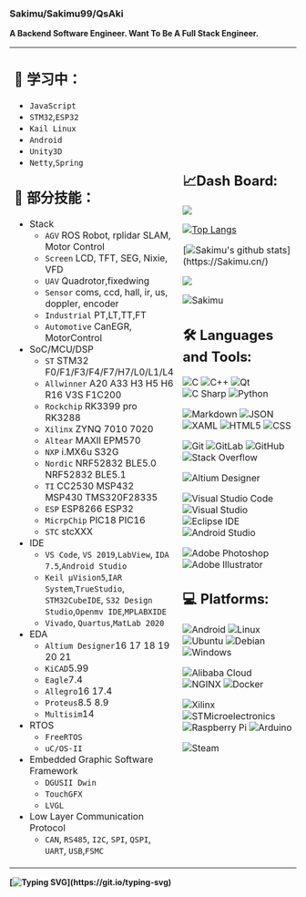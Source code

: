 ### Sakimu/Sakimu99/QsAki 
**A Backend Software Engineer. Want To Be A Full Stack Engineer.**

<table>

<tr>
<td style = "width: 50%;">

## 📇 学习中：

- `JavaScript`
- `STM32`,`ESP32`
- `Kail Linux`
- `Android`
- `Unity3D`
- `Netty`,`Spring`
  
## 👔 部分技能：
- Stack
  - `AGV` ROS Robot, rplidar SLAM, Motor Control
  - `Screen` LCD, TFT, SEG, Nixie, VFD 
  - `UAV` Quadrotor,fixedwing
  - `Sensor` coms, ccd, hall, ir, us, doppler, encoder
  - `Industrial` PT,LT,TT,FT
  - `Automotive` CanEGR, MotorControl
- SoC/MCU/DSP
  - `ST` STM32 F0/F1/F3/F4/F7/H7/L0/L1/L4
  - `Allwinner` A20 A33 H3 H5 H6 R16 V3S F1C200
  - `Rockchip` RK3399 pro RK3288
  - `Xilinx` ZYNQ 7010 7020
  - `Altear` MAXII EPM570
  - `NXP` i.MX6u S32G
  - `Nordic` NRF52832 BLE5.0 NRF52832 BLE5.1
  - `TI` CC2530 MSP432 MSP430 TMS320F28335
  - `ESP` ESP8266 ESP32
  - `MicrpChip` PIC18 PIC16
  - `STC` stcXXX
- IDE
  - `VS Code`, `VS 2019`,`LabView`, `IDA 7.5`,`Android Studio`
  - `Keil μVision5`,`IAR System`,`TrueStudio`, `STM32CubeIDE`, `S32 Design Studio`,`Openmv IDE`,`MPLABXIDE`
  - `Vivado`, `Quartus`,`MatLab 2020`
- EDA
  - `Altium Designer`16 17 18 19 20 21
  - `KiCAD`5.99
  - `Eagle`7.4
  - `Allegro`16 17.4
  - `Proteus`8.5 8.9
  - `Multisim`14
- RTOS
  - `FreeRTOS`
  - `uC/OS-II`
- Embedded Graphic Software Framework
  - `DGUSII Dwin`
  - `TouchGFX`
  - `LVGL`
- Low Layer Communication Protocol
  - `CAN`, `RS485`, `I2C`, `SPI`, `QSPI`, `UART`, `USB`,`FSMC`
  
</td>
<td style = "width: 50%;">
  
##  📈Dash Board:
![](https://count.getloli.com/get/@Sakimu.github.readme?theme=rule34)

[![Top Langs](https://github-readme-stats.vercel.app/api/top-langs/?username=Sakimu&text_color=FFFF00&bg_color=282828&hide=HTML,Tex&layout=compact)](https://Sakimu.cn/) 
  
[![Sakimu's github stats](https://github-readme-stats.vercel.app/api?username=Sakimu&show_icons=true&icon_color=FF8C00&text_color=FFFF00&bg_color=282828&hide_title=true")](https://Sakimu.cn/)  

![](https://github-profile-summary-cards.vercel.app/api/cards/profile-details?username=Sakimu&theme=monokai)
 
<img src="https://komarev.com/ghpvc/?username=Sakimu" alt="Sakimu" />  

## 🛠 Languages and Tools:

![C](https://img.shields.io/badge/-C-A8B9CC?style=flat-square&logo=C&logoColor=white)
![C++](https://img.shields.io/badge/-C++-00599C?style=flat-square&logo=C%2B%2B&logoColor=white)
![Qt](https://img.shields.io/badge/-Qt-41CD52?style=flat-square&logo=Qt&logoColor=white)
![C Sharp](https://img.shields.io/badge/-C%20Sharp-239120?style=flat-square&logo=C-Sharp&logoColor=white)
![Python](https://img.shields.io/badge/-Python-3776AB?style=flat-square&logo=Python&logoColor=white)
  
![Markdown](https://img.shields.io/badge/-Markdown-000000?style=flat-square&logo=Markdown&logoColor=white)
![JSON](https://img.shields.io/badge/-JSON-000000?style=flat-square&logo=JSON&logoColor=white)
![XAML](https://img.shields.io/badge/-XAML-0C54C2?style=flat-square&logo=XAML&logoColor=white)
![HTML5](https://img.shields.io/badge/-HTML5-E34F26?style=flat-square&logo=html5&logoColor=white)
![CSS](https://img.shields.io/badge/-CSS-1572B6?style=flat-square&logo=css3&logoColor=white)

![Git](https://img.shields.io/badge/Git-F05032?style=flat-square&logo=Git&logoColor=white)
![GitLab](https://img.shields.io/badge/-GitLab-444444?style=flat-square&logo=Gitlab)
![GitHub](https://img.shields.io/badge/-GitHub-181717?style=flat-square&logo=GitHub&logoColor=white)
![Stack Overflow](https://img.shields.io/badge/-Stack%20Overflow-444444?style=flat-square&logo=stack-overflow)

![Altium Designer](https://img.shields.io/badge/-Altium%20Designer-A5915F?style=flat-square&logo=Altium-Designer&logoColor=white)

![Visual Studio Code](https://img.shields.io/badge/Visual%20Studio%20Code-444444?style=flat-square&logo=Visual-Studio-Code&logoColor=007ACC)
![Visual Studio](https://img.shields.io/badge/-Visual%20Studio-5C2D91?style=flat-square&logo=Visual-Studio&logoColor=white)
![Eclipse IDE](https://img.shields.io/badge/-Eclipse%20IDE-2C2255?style=flat-square&logo=Eclipse-IDE&logoColor=white)
![Android Studio](https://img.shields.io/badge/-Android%20Studio-444444?style=flat-square&logo=android-studio&logoColor=3DDC84)

![Adobe Photoshop](https://img.shields.io/badge/-Abode%20Photoshop-31A8FF?style=flat-square&logo=Adobe-Photoshop&logoColor=white)
![Adobe Illustrator](https://img.shields.io/badge/-Abode%20Illustrator-FF9A00?style=flat-square&logo=Adobe-Illustrator&logoColor=white)

## 💻 Platforms:

![Android](https://img.shields.io/badge/-Android-444444?style=flat-square&logo=android)
![Linux](https://img.shields.io/badge/-Linux-444444?style=flat-square&logo=linux)
![Ubuntu](https://img.shields.io/badge/-Ubuntu-444444?style=flat-square&logo=Ubuntu)
![Debian](https://img.shields.io/badge/-Debian-444444?style=flat-square&logo=debian&logoColor=A81D33)
![Windows](https://img.shields.io/badge/-Windows-444444?style=flat-square&logo=windows&logoColor=0078D6)

![Alibaba Cloud](https://img.shields.io/badge/-Alibaba%20Cloud-444444?style=flat-square&logo=Alibaba-Cloud)
![NGINX](https://img.shields.io/badge/-NGINX-269539?style=flat-square&logo=nginx&logoColor=white)
![Docker](https://img.shields.io/badge/-Docker-2496ED?style=flat-square&logo=Docker&logoColor=white)

![Xilinx](https://img.shields.io/badge/-Xilinx-444444?style=flat-square&logo=Xilinx&logoColor=E01F27)
![STMicroelectronics](https://img.shields.io/badge/-STMicroelectronics-444444?style=flat-square&logo=STMicroelectronics&logoColor=03234B)
![Raspberry Pi](https://img.shields.io/badge/-Raspberry%20Pi-444444?style=flat-square&logo=Raspberry-Pi&logoColor=C51A4A)
![Arduino](https://img.shields.io/badge/-Arduino-444444?style=flat-square&logo=Arduino)

![Steam](https://img.shields.io/badge/-Steam-000000?style=flat-square&logo=Steam&logoColor=white)
  
</td>
</tr>
</table>  

**[![Typing SVG](https://readme-typing-svg.demolab.com?font=Fira+Code&pause=1000&color=525252&random=false&width=900&height=40&lines=Hope+is+a+good+thing%2Cmaybe+the+best+of+things%2Cand+no+good+thing+ever+dies.)](https://git.io/typing-svg)**
